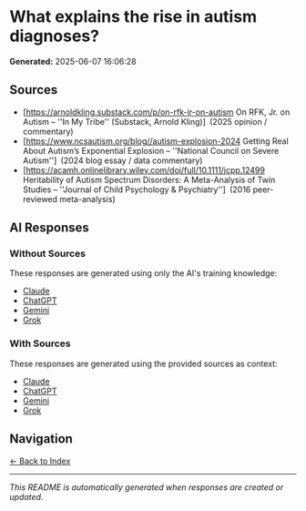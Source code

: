 # What explains the rise in autism diagnoses?

**Generated:** 2025-06-07 16:06:28

## Sources

* [https://arnoldkling.substack.com/p/on-rfk-jr-on-autism On RFK, Jr. on Autism – ''In My Tribe'' (Substack, Arnold Kling)] (2025 opinion / commentary)
* [https://www.ncsautism.org/blog//autism-explosion-2024 Getting Real About Autism’s Exponential Explosion – ''National Council on Severe Autism''] (2024 blog essay / data commentary)
* [https://acamh.onlinelibrary.wiley.com/doi/full/10.1111/jcpp.12499 Heritability of Autism Spectrum Disorders: A Meta-Analysis of Twin Studies – ''Journal of Child Psychology & Psychiatry''] (2016 peer-reviewed meta-analysis)


## AI Responses

### Without Sources
These responses are generated using only the AI's training knowledge:

- [Claude](response-claude-default.md)
- [ChatGPT](response-chatgpt-default.md)
- [Gemini](response-gemini-default.md)
- [Grok](response-grok-default.md)

### With Sources
These responses are generated using the provided sources as context:

- [Claude](response-claude-sources.md)
- [ChatGPT](response-chatgpt-sources.md)
- [Gemini](response-gemini-sources.md)
- [Grok](response-grok-sources.md)

## Navigation

[← Back to Index](../README.md)

---

*This README is automatically generated when responses are created or updated.*
